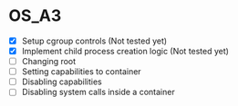 # OS_A3

- [x] Setup cgroup controls (Not tested yet)
- [x] Implement child process creation logic (Not tested yet)
- [ ] Changing root
- [ ] Setting capabilities to container
- [ ] Disabling capabilities
- [ ] Disabling system calls inside a container
